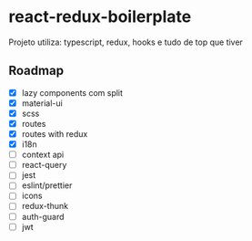 # react-redux-boilerplate

Projeto utiliza: typescript, redux, hooks e tudo de top que tiver

## Roadmap

- [x] lazy components com split
- [x] material-ui
- [x] scss
- [x] routes
- [x] routes with redux
- [x] i18n
- [ ] context api
- [ ] react-query
- [ ] jest
- [ ] eslint/prettier
- [ ] icons
- [ ] redux-thunk
- [ ] auth-guard
- [ ] jwt

